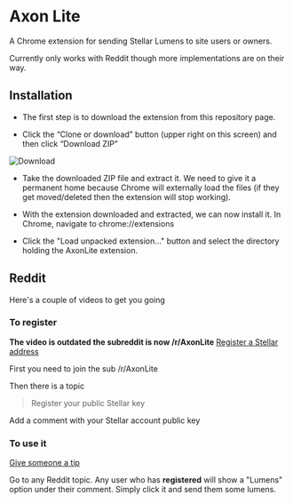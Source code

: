# Axon Lite

A Chrome extension for sending Stellar Lumens to site users or owners.

Currently only works with Reddit though more implementations are on their way.

## Installation
* The first step is to download the extension from this repository page. 

* Click the “Clone or download” button (upper right on this screen) and then click “Download ZIP”

![Download](https://rawgithub.com/CarbonMan/AxonLite/master/screen.png "Download the zip")

* Take the downloaded ZIP file and extract it. We need to give it a permanent home because Chrome will externally load the files (if they get moved/deleted then the extension will stop working).

* With the extension downloaded and extracted, we can now install it. In Chrome, navigate to chrome://extensions

* Click the "Load unpacked extension..." button and select the directory holding the AxonLite extension.

## Reddit
Here's a couple of videos to get you going

### To register
__The video is outdated the subreddit is now /r/AxonLite__
[Register a Stellar address](https://www.youtube.com/watch?v=I6jkGNDOQvc&feature=youtu.be)

First you need to join the sub /r/AxonLite

Then there is a topic 

> Register your public Stellar key

Add a comment with your Stellar account public key

### To use it
[Give someone a tip](https://www.youtube.com/watch?v=67vFc9Kz5Fs&feature=youtu.be)

Go to any Reddit topic. Any user who has **registered** will show a "Lumens" option under their comment. Simply click it and send them some lumens.



